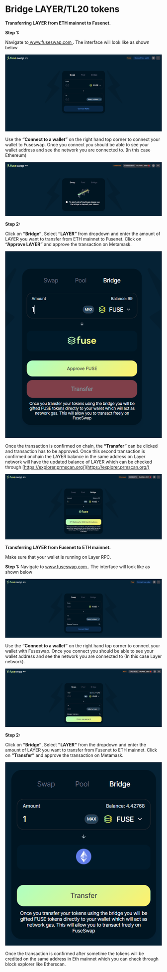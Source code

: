 # Bridge LAYER/TL20 tokens

**Transferring LAYER from ETH mainnet to Fusenet.**

**Step 1:**

Navigate to[ www.fuseswap.com ](https://fuseswap.com/). The interface will look like as shown below

![](../.gitbook/assets/0%20%286%29.png)

Use the **“Connect to a wallet”** on the right hand top corner to connect your wallet to Fuseswap. Once you connect you should be able to see your wallet address and see the network you are connected to. \(In this case Ethereum\)

![](../.gitbook/assets/1%20%289%29.png)

**Step 2:**

Click on **“Bridge”**, Select **“LAYER”** from dropdown and enter the amount of LAYER you want to transfer from ETH mainnet to Fusenet. Click on **“Approve LAYER”** and approve the transaction on Metamask.

![](../.gitbook/assets/2%20%289%29.png)

Once the transaction is confirmed on chain, the **“Transfer”** can be clicked and transaction has to be approved. Once this second transaction is confirmed onchain the LAYER balance in the same address on Layer network will have the updated balance of LAYER which can be checked through [https://explorer.prmscan.org/](https://explorer.prmscan.org/) 

![](../.gitbook/assets/3%20%288%29.png)

**Transferring LAYER from Fusenet to ETH mainnet.**

Make sure that your wallet is running on Layer RPC.

**Step 1:** Navigate to [www.fuseswap.com ](https://fuseswap.com/). The interface will look like as shown below

![](../.gitbook/assets/4%20%289%29.png)

Use the **“Connect to a wallet”** on the right hand top corner to connect your wallet with Fuseswap. Once you connect you should be able to see your wallet address and see the network you are connected to \(In this case Layer network\).

![](../.gitbook/assets/5%20%286%29.png)

**Step 2:**

Click on **“Bridge”**, Select **"LAYER"** from the dropdown and enter the amount of LAYER you want to transfer from Fusenet to ETH mainnet. Click on **“Transfer”** and approve the transaction on Metamask.

![](../.gitbook/assets/6%20%287%29.png)

Once the transaction is confirmed after sometime the tokens will be credited on the same address in Eth mainnet which you can check through block explorer like Etherscan.

